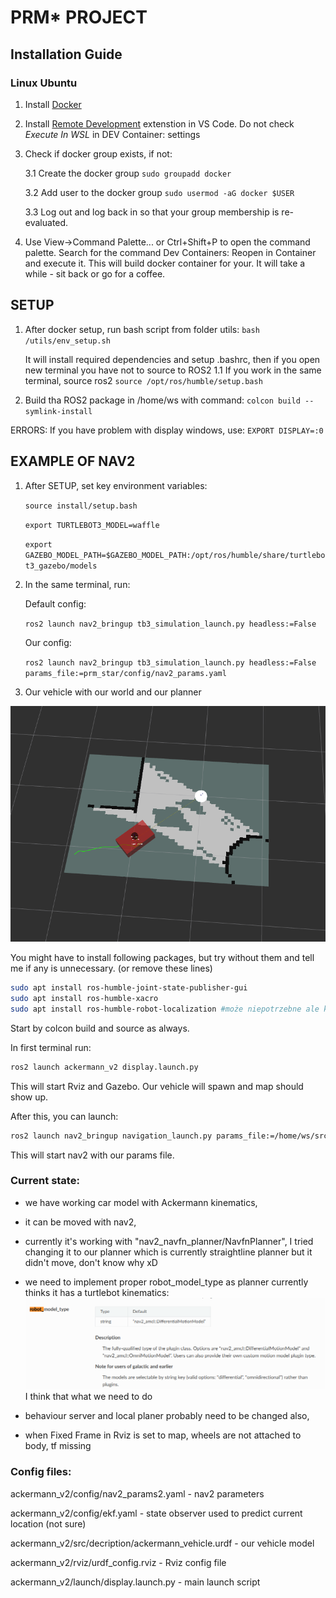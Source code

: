 # PRM* PROJECT

## Installation Guide

### Linux Ubuntu

1. Install [Docker](https://docs.docker.com/engine/install/ubuntu/)

2. Install [Remote Development](https://marketplace.visualstudio.com/items?itemName=ms-vscode-remote.vscode-remote-extensionpack) extenstion in VS Code. Do not check *Execute In WSL* in DEV Container: settings

3. Check if docker group exists, if not: 

    3.1 Create the docker group
        `sudo groupadd docker`

    3.2 Add user to the docker group
        `sudo usermod -aG docker $USER`

    3.3 Log out and log back in so that your group membership is re-evaluated.

4. Use View->Command Palette... or Ctrl+Shift+P to open the command palette. Search for the command Dev Containers: Reopen in Container and execute it. This will build docker container for your. It will take a while - sit back or go for a coffee.

## SETUP

1. After docker setup, run bash script from folder utils:
    `bash /utils/env_setup.sh`
    
    It will install required dependencies and setup .bashrc, then if you open new terminal you have not to source to ROS2
    1.1 If you work in the same terminal, source ros2
        `source /opt/ros/humble/setup.bash`

2. Build tha ROS2 package in /home/ws with command:
    `colcon build --symlink-install`

ERRORS:
    If you have problem with display windows, use:
    `EXPORT DISPLAY=:0`

## EXAMPLE OF NAV2

1. After SETUP, set key environment variables:

    `source install/setup.bash`
    
    `export TURTLEBOT3_MODEL=waffle`

    `export GAZEBO_MODEL_PATH=$GAZEBO_MODEL_PATH:/opt/ros/humble/share/turtlebot3_gazebo/models`

2. In the same terminal, run:

    Default config:

    `ros2 launch nav2_bringup tb3_simulation_launch.py headless:=False`

    Our config:
    
    `ros2 launch nav2_bringup tb3_simulation_launch.py headless:=False params_file:=prm_star/config/nav2_params.yaml`


3. Our vehicle with our world and our planner

![alt text](img/image.png)

You might have to install following packages, but try without them and tell me if any is unnecessary. (or remove these lines)

```bash
sudo apt install ros-humble-joint-state-publisher-gui
sudo apt install ros-humble-xacro
sudo apt install ros-humble-robot-localization #może niepotrzebne ale kto wie
```

Start by colcon build and source as always.

In first terminal run:

```bash
ros2 launch ackermann_v2 display.launch.py
```

This will start Rviz and Gazebo. Our vehicle will spawn and map should show up.

After this, you can launch:
```bash
ros2 launch nav2_bringup navigation_launch.py params_file:=/home/ws/src/ackermann_v2/config/nav2_params2.yaml
```

This will start nav2 with our params file.

### Current state:

- we have working car model with Ackermann kinematics,

- it can be moved with nav2,

- currently it's working with "nav2_navfn_planner/NavfnPlanner", I tried changing it to our planner which is currently straightline planner but it didn't move, don't know why xD

- we need to implement proper robot_model_type as planner currently thinks it has a turtlebot kinematics:
![alt text](img/image-1.png)
I think that what we need to do

- behaviour server and local planer probably need to be changed also,

- when Fixed Frame in Rviz is set to map, wheels are not attached to body, tf missing

### Config files:

ackermann_v2/config/nav2_params2.yaml - nav2 parameters

ackermann_v2/config/ekf.yaml - state observer used to predict current location (not sure)

ackermann_v2/src/decription/ackermann_vehicle.urdf - our vehicle model

ackermann_v2/rviz/urdf_config.rviz - Rviz config file

ackermann_v2/launch/display.launch.py - main launch script
